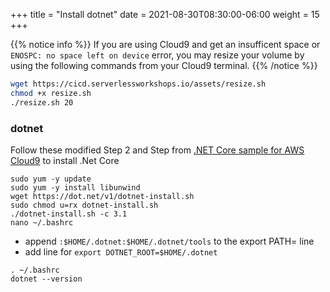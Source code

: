 +++
title = "Install dotnet"
date = 2021-08-30T08:30:00-06:00
weight = 15
+++


{{% notice info %}}
If you are using Cloud9 and get an insufficent space or `ENOSPC: no space left on device` error, you may resize your volume by using the following commands from your Cloud9 terminal.
{{% /notice %}}
```bash
wget https://cicd.serverlessworkshops.io/assets/resize.sh
chmod +x resize.sh
./resize.sh 20
```

### dotnet

Follow these modified Step 2 and Step from [.NET Core sample for AWS Cloud9](https://docs.aws.amazon.com/cloud9/latest/user-guide/sample-dotnetcore.html) to install .Net Core

```
sudo yum -y update
sudo yum -y install libunwind
wget https://dot.net/v1/dotnet-install.sh
sudo chmod u=rx dotnet-install.sh
./dotnet-install.sh -c 3.1
nano ~/.bashrc
```

* append `:$HOME/.dotnet:$HOME/.dotnet/tools` to the export PATH= line
* add line for `export DOTNET_ROOT=$HOME/.dotnet`

```
. ~/.bashrc
dotnet --version
```